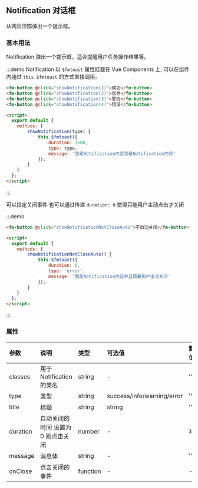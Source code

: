 <script>
  import { Notification } from 'main/index';
  export default {
    methods: {
        showNotification(flag) {
            const type = ['success', 'info', 'warning', 'error'][flag -1]
            Notification({
                duration: 1500,
                type: type,
                title: type,
                message: '我是Notification内容我是Notification内容我是Notification内容我是Notification内容我是Notification内容我是Notification内容我是Notification内容我是Notification内容'
            });
        },
        // 点击才关闭
        showNotificationNotCloseAuto(flag) {
            Notification({
                duration: 0,
                type: 'error',
                title: '错误',
                message: '我是Notification内容并且需要用户主动关闭'
            });
        },
    }
  }
</script>
## Notification 对话框
从网页顶部弹出一个提示框。

### 基本用法

Notification 弹出一个提示框，适合提醒用户任务操作结果等。

:::demo Notification 以 `$fmtoast` 属性挂载在 Vue Components 上, 可以在组件内通过 `this.$fmtoast` 的方式直接调用。

```html
<fm-button @click="showNotification(1)">成功</fm-button>
<fm-button @click="showNotification(2)">信息</fm-button>
<fm-button @click="showNotification(3)">警告</fm-button>
<fm-button @click="showNotification(4)">错误</fm-button>

<script>
  export default {
    methods: {
        showNotification(type) {
            this.$fmtoast({
                duration: 1500,
                type: type,
                message: '我是Notification内容我是Notification内容'
            });
        }
    }
  };
</script>   
```
:::

可以指定关闭事件 也可以通过传递 `duration: 0` 使得只能用户主动点击才关闭

:::demo 

```html
<fm-button @click="showNotificationNotCloseAuto">不自动关闭</fm-button>

<script>
  export default {
    methods: {
        showNotificationNotCloseAuto() {
            this.$fmtoast({
                duration: 0,
                type: 'error',
                message: '我是Notification内容并且需要用户主动关闭'
            });
        }
    }
  };
</script>
```
:::

### 属性
| 参数      | 说明          | 类型      | 可选值                           | 默认值  |
| :---------- | :-------------- | :---------- | :--------------------------------  | :-------- |
| classes | 用于 Notification 的类名 | string | - | '' |
| type | 类型 |  string | success/info/warning/error | '' |
| title | 标题 |  string | string | '' |
| duration | 自动关闭的时间  设置为 0 则点击关闭 |  number | - | `3000` |
| message | 消息体 |  string | - | '' |
| onClose | 点击关闭的事件 |  function | - | - |
